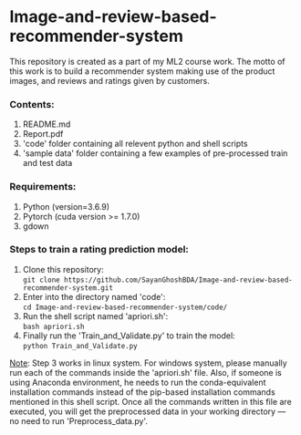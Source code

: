 # Image-and-review-based-recommender-system
This repository is created as a part of my ML2 course work.  The motto of this work is to build a recommender system making use of the product images, and reviews and ratings given by customers.


### Contents:
1.  README.md
2.  Report.pdf
3.  'code' folder containing all relevent python and shell scripts
4.  'sample data' folder containing a few examples of pre-processed train and test data


### Requirements:
1.  Python (version=3.6.9)
2.  Pytorch (cuda version >= 1.7.0)
3.  gdown


### Steps to train a rating prediction model:
1.	Clone this repository: <br />
    ```git clone https://github.com/SayanGhoshBDA/Image-and-review-based-recommender-system.git```
2.	Enter into the directory named 'code': <br />
    ```cd Image-and-review-based-recommender-system/code/```
3.	Run the shell script named 'apriori.sh': <br />
    ```bash apriori.sh```
4.	Finally run the 'Train_and_Validate.py' to train the model: <br />
    ```python Train_and_Validate.py```

<ins>Note</ins>: Step 3 works in linux system.  For windows system, please manually run each of the commands inside the 'apriori.sh' file.  Also, if someone is using Anaconda environment, he needs to run the conda-equivalent installation commands instead of the pip-based installation commands mentioned in this shell script.  Once all the commands written in this file are executed, you will get the preprocessed data in your working directory &mdash; no need to run 'Preprocess_data.py'.
